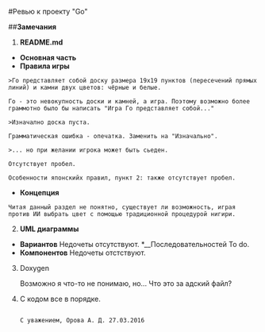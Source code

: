 #Ревью к проекту "Go"

##__Замечания__

1. __README.md__
  * __Основная часть__
   * __Правила игры__
  
    >Го представляет собой доску размера 19х19 пунктов (пересечений прямых линий) и камни двух цветов: чёрные и белые.
  
    Го - это невокупность доски и камней, а игра. Поэтому возможно более граммотно было бы написать "Игра Го представляет собой..."
    
    >Изначално доска пуста.
    
    Грамматическая ошибка - опечатка. Заменить на "Изначально".
    
    >... но при желании игрока может быть сьеден. 
    
    Отсутствует пробел.
    
    Особенности японскийх правил, пункт 2: также отсутствует пробел.
    
   * __Концепция__
   
    Читая данный раздел не понятно, существует ли возможность, играя против ИИ выбрать цвет с помощью традиционной процедурой нигири.
    
2. __UML диаграммы__
  * __Вариантов__
   Недочеты отсутствуют.
  *__Последовательностей
   To do.
  * __Компонентов__
   Недочеты отстствуют.
   
3. Doxygen

   Возможно я что-то не понимаю, но... Что это за адский файл?
   
4. С кодом все в порядке.


                                                                                С уважением, Орова А. Д. 27.03.2016
